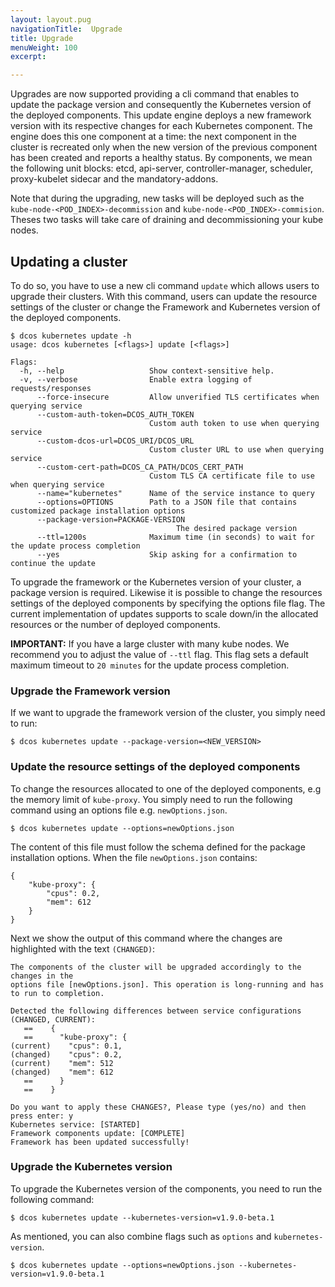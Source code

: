 ```yaml
---
layout: layout.pug
navigationTitle:  Upgrade
title: Upgrade
menuWeight: 100
excerpt:

---
```


<!-- This source repo for this topic is https://github.com/mesosphere/dcos-kubernetes -->


Upgrades are now supported providing a cli command that enables to update the
package version and consequently the Kubernetes version of the deployed components. This update
engine deploys a new framework version with its respective changes for each Kubernetes component.
The engine does this one component at a time: the next component in the cluster is recreated
only when the new version of the previous component has been created and reports
a healthy status. By components, we mean the following unit blocks: etcd, api-server,
controller-manager, scheduler, proxy-kubelet sidecar and the mandatory-addons.

Note that during the upgrading, new tasks will be deployed such as the `kube-node-<POD_INDEX>-decommission`
and `kube-node-<POD_INDEX>-commision`. Theses two tasks will take care of draining and
decommissioning your kube nodes.

## Updating a cluster

To do so, you have to use a new cli command `update` which allows users to upgrade
their clusters. With this command, users can update the resource settings of the
cluster or change the Framework and Kubernetes version of the deployed components.

```
$ dcos kubernetes update -h
usage: dcos kubernetes [<flags>] update [<flags>]

Flags:
  -h, --help                   Show context-sensitive help.
  -v, --verbose                Enable extra logging of requests/responses
      --force-insecure         Allow unverified TLS certificates when querying service
      --custom-auth-token=DCOS_AUTH_TOKEN
                               Custom auth token to use when querying service
      --custom-dcos-url=DCOS_URI/DCOS_URL
                               Custom cluster URL to use when querying service
      --custom-cert-path=DCOS_CA_PATH/DCOS_CERT_PATH
                               Custom TLS CA certificate file to use when querying service
      --name="kubernetes"      Name of the service instance to query
      --options=OPTIONS        Path to a JSON file that contains customized package installation options
      --package-version=PACKAGE-VERSION
                      				 The desired package version
      --ttl=1200s              Maximum time (in seconds) to wait for the update process completion
      --yes                    Skip asking for a confirmation to continue the update
```

To upgrade the framework or the Kubernetes version of your cluster, a package
version is required. Likewise it is possible to change the resources settings
of the deployed components by specifying the options file flag. The current
implementation of updates supports to scale down/in the allocated resources or
the number of deployed components.

**IMPORTANT:** If you have a large cluster with many kube nodes. We recommend you
to adjust the value of `--ttl` flag. This flag sets a default maximum timeout to
`20 minutes` for the update process completion.

### Upgrade the Framework version

If we want to upgrade the framework version of the cluster, you simply need to run:

`$ dcos kubernetes update --package-version=<NEW_VERSION>`


### Update the resource settings of the deployed components

To change the resources allocated to one of the deployed components, e.g the memory
limit of `kube-proxy`. You simply need to run the following command using
an options file e.g. `newOptions.json`.

```
$ dcos kubernetes update --options=newOptions.json
```

The content of this file must follow the schema defined for the package installation options.
When the file `newOptions.json` contains:
```
{
	"kube-proxy": {
		"cpus": 0.2,
		"mem": 612
	}
}
```

Next we show the output of this command where the changes are highlighted with
the text `(CHANGED)`:

```
The components of the cluster will be upgraded accordingly to the changes in the
options file [newOptions.json]. This operation is long-running and has to run to completion.

Detected the following differences between service configurations (CHANGED, CURRENT):
   ==    {
   ==      "kube-proxy": {
(current)    "cpus": 0.1,
(changed)    "cpus": 0.2,
(current)    "mem": 512
(changed)    "mem": 612
   ==      }
   ==    }

Do you want to apply these CHANGES?, Please type (yes/no) and then press enter: y
Kubernetes service: [STARTED]
Framework components update: [COMPLETE]
Framework has been updated successfully!
```

### Upgrade the Kubernetes version

To upgrade the Kubernetes version of the components, you need to run the following command:

```
$ dcos kubernetes update --kubernetes-version=v1.9.0-beta.1
```

As mentioned, you can also combine flags such as `options` and `kubernetes-version`.

```
$ dcos kubernetes update --options=newOptions.json --kubernetes-version=v1.9.0-beta.1
```
